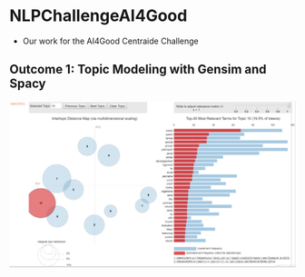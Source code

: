 # NLPChallengeAI4Good

- Our work for the AI4Good Centraide Challenge

## Outcome 1: Topic Modeling with Gensim and Spacy

![](./final_results/topic_model_10.png)
